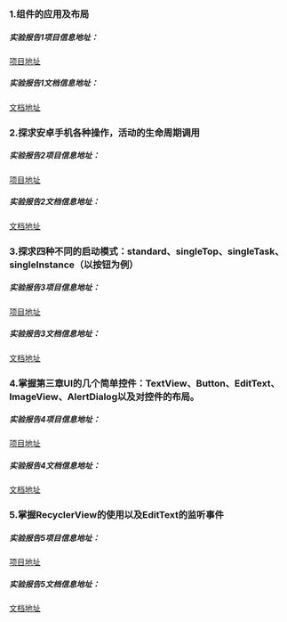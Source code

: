 ### 1.组件的应用及布局

##### 实验报告1项目信息地址：

[项目地址](https://github.com/TomHardyWu/2018118148_Android/tree/master/01FirstHomeWork/FirstWork)

##### 实验报告1文档信息地址：

[文档地址](https://github.com/TomHardyWu/2018118148_Android/blob/master/01FirstHomeWork/%E5%AE%9E%E9%AA%8C%E6%8A%A5%E5%91%8A1.md)

### 2.探求安卓手机各种操作，活动的生命周期调用

##### 实验报告2项目信息地址：

[项目地址](https://github.com/TomHardyWu/2018118148_Android/tree/master/02SecondHomeWork/SecondWork)

##### 实验报告2文档信息地址：

[文档地址](https://github.com/TomHardyWu/2018118148_Android/blob/master/02SecondHomeWork/%E5%AE%9E%E9%AA%8C%E6%8A%A5%E5%91%8A2.md)

### 3.探求四种不同的启动模式：standard、singleTop、singleTask、singleInstance（以按钮为例）

##### 实验报告3项目信息地址：

[项目地址](https://github.com/TomHardyWu/2018118148_Android/tree/master/03ThirdHomeWork/ThirdWork)

##### 实验报告3文档信息地址：

[文档地址](https://github.com/TomHardyWu/2018118148_Android/blob/master/03ThirdHomeWork/%E5%AE%9E%E9%AA%8C%E6%8A%A5%E5%91%8A3.md)

### 4.掌握第三章UI的几个简单控件：TextView、Button、EditText、ImageView、AlertDialog以及对控件的布局。

##### 实验报告4项目信息地址：

[项目地址]()

##### 实验报告4文档信息地址：

[文档地址]()

### 5.掌握RecyclerView的使用以及EditText的监听事件

##### 实验报告5项目信息地址：

[项目地址]()

##### 实验报告5文档信息地址：

[文档地址]()